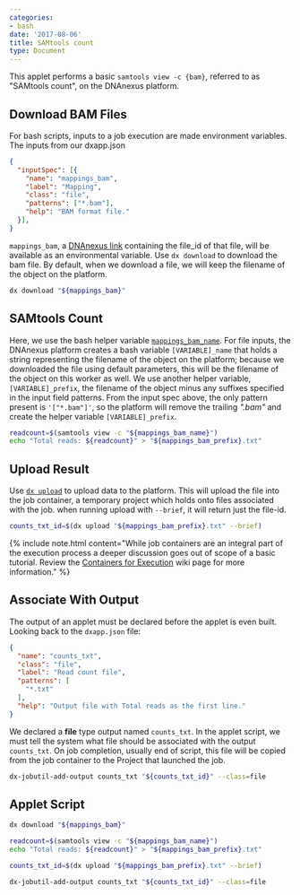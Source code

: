 ```yaml
---
categories:
- bash
date: '2017-08-06'
title: SAMtools count
type: Document
---
```

This applet performs a basic `samtools view -c {bam}`, referred to as "SAMtools count", on the DNAnexus platform.

## Download BAM Files
For bash scripts, inputs to a job execution are made environment variables. The inputs from our dxapp.json
```json
{
  "inputSpec": [{
    "name": "mappings_bam",
    "label": "Mapping",
    "class": "file",
    "patterns": ["*.bam"],
    "help": "BAM format file."
  }],
}
```
`mappings_bam`, a [DNAnexus link](https://wiki.dnanexus.com/FAQ#What-are-DNAnexus-links,-and-how-are-they-different-from-using-the-data-object-IDs%3F)
containing the file_id of that file, will be available as an environmental variable. Use `dx download` to download the bam file. By default, when we download a file,
we will keep the filename of the object on the platform.
```bash
dx download "${mappings_bam}"
```

## SAMtools Count
Here, we use the bash helper variable [`mappings_bam_name`](https://wiki.dnanexus.com/Developer-Tutorials/Sample-Code?bash#Bash-app-helper-variables). For file inputs,
the DNAnexus platform creates a bash variable `[VARIABLE]_name` that holds a string representing
the filename of the object on the platform; because we downloaded the file using default parameters, this will be the filename of the object on this
worker as well. We use another helper variable, `[VARIABLE]_prefix`, the filename
of the object minus any suffixes specified in the input field patterns. From the input spec above,
the only pattern present is `'["*.bam"]'`, so the platform will remove the trailing *".bam"* and create the helper variable `[VARIABLE]_prefix`.
```bash
readcount=$(samtools view -c "${mappings_bam_name}")
echo "Total reads: ${readcount}" > "${mappings_bam_prefix}.txt"
```

## Upload Result
Use [`dx upload`](https://wiki.dnanexus.com/Command-Line-Client/Index-of-dx-Commands#upload) to upload data to the platform. This will upload the file into the
job container, a temporary project which holds onto files associated
with the job. when running upload with `--brief`, it will return just the
file-id.
```bash
counts_txt_id=$(dx upload "${mappings_bam_prefix}.txt" --brief)
```

{% include note.html content="While job containers are an integral part of the execution process a deeper discussion goes out of scope of a basic tutorial. Review the [Containers for Execution](https://wiki.dnanexus.com/API-Specification-v1.0.0/Containers-for-Execution) wiki page for more information." %}

## Associate With Output
The output of an applet must be declared before the applet is even built. Looking back to the `dxapp.json` file:
```json
{
  "name": "counts_txt",
  "class": "file",
  "label": "Read count file",
  "patterns": [
    "*.txt"
  ],
  "help": "Output file with Total reads as the first line."
}
```
We declared a **file** type output named `counts_txt`. In the applet script, we must tell the system what file should be associated with the output `counts_txt`. On job completion, usually end of script, this file will be copied from the job container to the Project that launched the job.  
```bash
dx-jobutil-add-output counts_txt "${counts_txt_id}" --class=file
```

## Applet Script
```bash
dx download "${mappings_bam}"

readcount=$(samtools view -c "${mappings_bam_name}")
echo "Total reads: ${readcount}" > "${mappings_bam_prefix}.txt"

counts_txt_id=$(dx upload "${mappings_bam_prefix}.txt" --brief)

dx-jobutil-add-output counts_txt "${counts_txt_id}" --class=file
```
